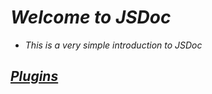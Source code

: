 <!-- Author: Daniel Benjamin Perez Morales -->
<!-- GitHub: https://github.com/D4nitrix13 -->
<!-- GitLab: https://gitlab.com/D4nitrix13 -->
<!-- Email: danielperezdev@proton.me -->

# ***Welcome to JSDoc***

- *This is a very simple introduction to JSDoc*

## ***[Plugins](https://www.npmjs.com/package/jsdoc-http-plugin "https://www.npmjs.com/package/jsdoc-http-plugin")***
